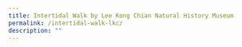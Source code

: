 ```yaml
---
title: Intertidal Walk by Lee Kong Chian Natural History Museum
permalink: /intertidal-walk-lkc/
description: ""
---
```

